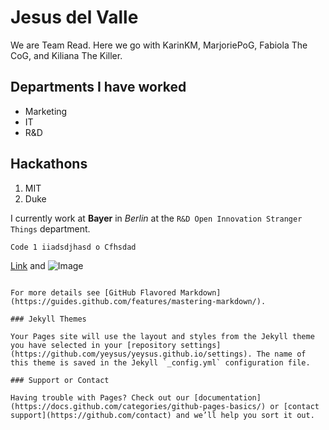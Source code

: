 # Jesus del Valle

We are Team Read. Here we go with KarinKM, MarjoriePoG, Fabiola The CoG, and Kiliana The Killer.

## Departments I have worked
- Marketing
- IT
- R&D

## Hackathons
1. MIT
2. Duke

I currently work at **Bayer** in _Berlin_ at the `R&D Open Innovation Stranger Things` department.

`
Code 1
iiadsdjhasd o
Cfhsdad
`

[Link](url) and ![Image](src)
```

For more details see [GitHub Flavored Markdown](https://guides.github.com/features/mastering-markdown/).

### Jekyll Themes

Your Pages site will use the layout and styles from the Jekyll theme you have selected in your [repository settings](https://github.com/yeysus/yeysus.github.io/settings). The name of this theme is saved in the Jekyll `_config.yml` configuration file.

### Support or Contact

Having trouble with Pages? Check out our [documentation](https://docs.github.com/categories/github-pages-basics/) or [contact support](https://github.com/contact) and we’ll help you sort it out.
